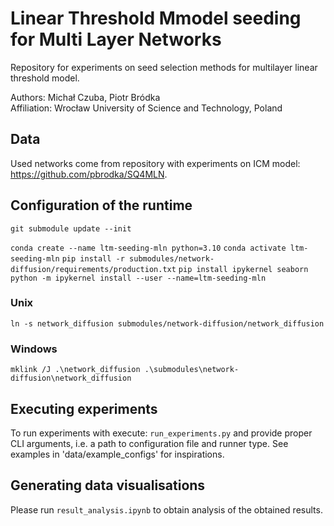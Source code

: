 # Linear Threshold Mmodel seeding for Multi Layer Networks

Repository for experiments on seed selection methods for multilayer linear 
threshold model.

Authors: Michał Czuba, Piotr Bródka  
Affiliation: Wrocław University of Science and Technology, Poland

## Data

Used networks come from repository with experiments on ICM model: 
https://github.com/pbrodka/SQ4MLN.

## Configuration of the runtime

`git submodule update --init`

`conda create --name ltm-seeding-mln python=3.10`
`conda activate ltm-seeding-mln`
`pip install -r submodules/network-diffusion/requirements/production.txt`
`pip install ipykernel seaborn`
`python -m ipykernel install --user --name=ltm-seeding-mln`

### Unix

`ln -s network_diffusion submodules/network-diffusion/network_diffusion`

### Windows

`mklink /J .\network_diffusion .\submodules\network-diffusion\network_diffusion`


## Executing experiments

To run experiments with execute: `run_experiments.py` and provide proper CLI
arguments, i.e. a path to configuration file and runner type. See examples in
'data/example_configs' for inspirations. 

## Generating data visualisations

Please run `result_analysis.ipynb` to obtain analysis of the obtained results.

